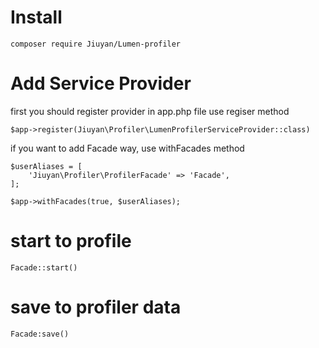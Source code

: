 # Install
`composer require Jiuyan/Lumen-profiler`

# Add Service Provider

first you should register provider in app.php file use regiser method

`$app->register(Jiuyan\Profiler\LumenProfilerServiceProvider::class)`

if you want to add Facade way, use withFacades method

```
$userAliases = [
    'Jiuyan\Profiler\ProfilerFacade' => 'Facade',
];

$app->withFacades(true, $userAliases);

```

# start to profile

`Facade::start()`


# save to profiler data

`Facade:save()`
